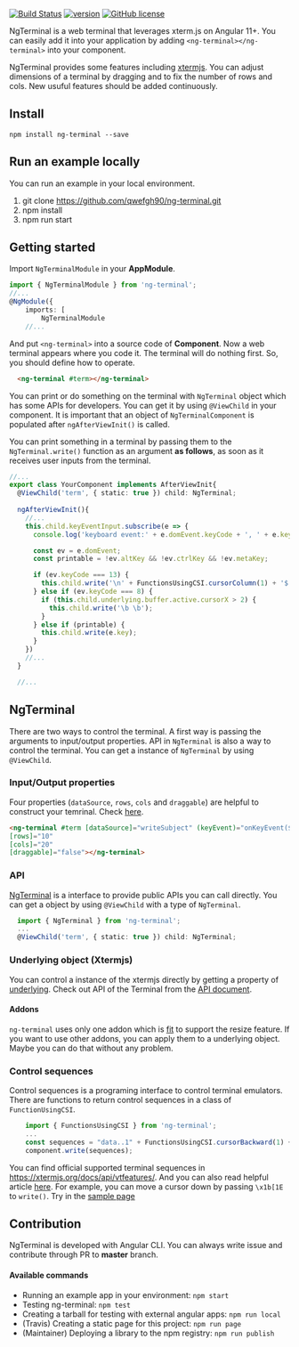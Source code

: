 [![Build Status](https://app.travis-ci.com/qwefgh90/ng-terminal.svg?branch=master)](https://app.travis-ci.com/qwefgh90/ng-terminal) [![version](https://badge.fury.io/js/ng-terminal.svg)](https://www.npmjs.com/package/ng-terminal) [![GitHub license](https://img.shields.io/badge/license-MIT-blue.svg)]()

NgTerminal is a web terminal that leverages xterm.js on Angular 11+. You can easily add it into your application by adding `<ng-terminal></ng-terminal>` into your component.

NgTerminal provides some features including [xtermjs](https://xtermjs.org/). You can adjust dimensions of a terminal by dragging and to fix the number of rows and cols. New usuful features should be added continuously.

## Install

```
npm install ng-terminal --save
```

## Run an example locally

You can run an example in your local environment.

1) git clone https://github.com/qwefgh90/ng-terminal.git
2) npm install
4) npm run start

## Getting started

Import `NgTerminalModule` in your **AppModule**.

```typescript
import { NgTerminalModule } from 'ng-terminal';
//...
@NgModule({
    imports: [
        NgTerminalModule
    //...
```

And put `<ng-terminal>` into a source code of **Component**.
Now a web terminal appears where you code it. 
The terminal will do nothing first. So, you should define how to operate.

```html
  <ng-terminal #term></ng-terminal>
```

You can print or do something on the terminal with `NgTerminal` object which has some APIs for developers.
You can get it by using `@ViewChild` in your component. It is important that an object of `NgTerminalComponent` is populated after `ngAfterViewInit()` is called.

You can print something in a terminal by passing them to the `NgTerminal.write()`  function as an argument **as follows**, as soon as it receives user inputs from the terminal.

```typescript
//...
export class YourComponent implements AfterViewInit{
  @ViewChild('term', { static: true }) child: NgTerminal;
  
  ngAfterViewInit(){
    //...
    this.child.keyEventInput.subscribe(e => {
      console.log('keyboard event:' + e.domEvent.keyCode + ', ' + e.key);

      const ev = e.domEvent;
      const printable = !ev.altKey && !ev.ctrlKey && !ev.metaKey;

      if (ev.keyCode === 13) {
        this.child.write('\n' + FunctionsUsingCSI.cursorColumn(1) + '$ '); // \r\n
      } else if (ev.keyCode === 8) {
        if (this.child.underlying.buffer.active.cursorX > 2) {
          this.child.write('\b \b');
        }
      } else if (printable) {
        this.child.write(e.key);
      }
    })
    //...
  }

  //...
```

## NgTerminal

There are two ways to control the terminal. A first way is passing the arguments to input/output properties. API in `NgTerminal` is also a way to control the terminal. You can get a instance of `NgTerminal` by using `@ViewChild`.

### Input/Output properties

Four properties (`dataSource`, `rows`, `cols` and `draggable`) are helpful to construct your temrinal. Check [here](https://qwefgh90.github.io/ng-terminal/).

```html
<ng-terminal #term [dataSource]="writeSubject" (keyEvent)="onKeyEvent($event)" 
[rows]="10" 
[cols]="20" 
[draggable]="false"></ng-terminal>
```

### API

[NgTerminal](https://github.com/qwefgh90/ng-terminal/blob/master/projects/ng-terminal/src/lib/ng-terminal.ts) is a interface to provide public APIs you can call directly. You can get a object by using `@ViewChild` with a type of `NgTerminal`.

```typescript 
  import { NgTerminal } from 'ng-terminal';
  ...
  @ViewChild('term', { static: true }) child: NgTerminal;
```
### Underlying object (Xtermjs)

You can control a instance of the xtermjs directly by getting a property of [underlying](https://github.com/qwefgh90/ng-terminal/blob/master/projects/ng-terminal/src/lib/ng-terminal.ts#L27). Check out API of the Terminal from the [API document](https://xtermjs.org/docs/). 

#### Addons

`ng-terminal` uses only one addon which is [fit](https://github.com/xtermjs/xterm.js/tree/master/addons/xterm-addon-fit) to support the resize feature. If you want to use other addons, you can apply them to a underlying object. Maybe you can do that without any problem.

### Control sequences

Control sequences is a programing interface to control terminal emulators. There are functions to return control sequences in a class of `FunctionUsingCSI`.

```typescript
    import { FunctionsUsingCSI } from 'ng-terminal';
    ...
    const sequences = "data..1" + FunctionsUsingCSI.cursorBackward(1) + '2';
    component.write(sequences);
```

You can find official supported terminal sequences in https://xtermjs.org/docs/api/vtfeatures/. And you can also read helpful article [here](https://invisible-island.net/xterm/ctlseqs/ctlseqs.html#h2-Controls-beginning-with-ESC). For example, you can move a cursor down by passing `\x1b[1E` to `write()`. Try in the [sample page](https://qwefgh90.github.io/ng-terminal/)

## Contribution

NgTerminal is developed with Angular CLI. You can always write issue and contribute through PR to **master** branch.

#### Available commands

- Running an example app in your environment: `npm start`
- Testing ng-terminal: `npm test`
- Creating a tarball for testing with external angular apps: `npm run local`
- (Travis) Creating a static page for this project: `npm run page`
- (Maintainer) Deploying a library to the npm registry: `npm run publish`